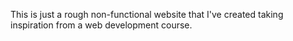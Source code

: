 This is just a rough non-functional website that I've created taking inspiration from a web development course.
